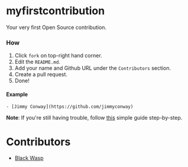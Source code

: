 # myfirstcontribution
Your very first Open Source contribution.


### How
1. Click `fork` on top-right hand corner.
2. Edit the `README.md`.
3. Add your name and Github URL under the `Contributors` section.
4. Create a pull request.
5. Done!

#### Example
```text
- [Jimmy Conway](https://github.com/jimmyconway)
```

__Note__: If you're still having trouble, follow [this](https://www.digitalocean.com/community/tutorials/how-to-create-a-pull-request-on-github) simple guide step-by-step.

# Contributors
- [Black Wasp](https://github.com/bl4ckw4sp)
